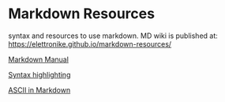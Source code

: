 # Markdown Resources
syntax and resources to use markdown.
MD wiki is published at: https://elettronike.github.io/markdown-resources/

[Markdown Manual](MarkDownManual.md)

[Syntax highlighting](Syntax%20highlighting.md)

[ASCII in Markdown](ASCII.md)
